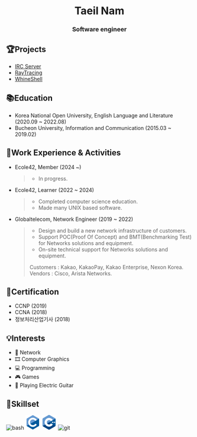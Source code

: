 <h1 align="center">Taeil Nam</h1>
<h3 align="center">Software engineer</h3>

<!--
<p align="center">
  <img src="https://leetcard.jacoblin.cool/Taeil-Nam?ext=heatmap" alt="Leetcode Stats">
</p>
-->

## 🏆Projects
- [IRC Server](https://github.com/Taeil-Nam/IRC-Server)
- [RayTracing](https://github.com/Taeil-Nam/RayTracing)
- [WhineShell](https://github.com/Taeil-Nam/WhineShell)

## 📚Education
- Korea National Open University, English Language and Literature (2020.09 ~ 2022.08)
- Bucheon University, Information and Communication (2015.03 ~ 2019.02)

## 📌Work Experience & Activities
- Ecole42, Member (2024 ~)
  > - In progress.
- Ecole42, Learner (2022 ~ 2024)
  > - Completed computer science education.
  > - Made many UNIX based software.
- Globaltelecom, Network Engineer (2019 ~ 2022)
  > - Design and build a new network infrastructure of customers.
  > - Support POC(Proof Of Concept) and BMT(Benchmarking Test) for Networks solutions and equipment.
  > - On-site technical support for Networks solutions and equipment.
  >  
  > Customers : Kakao, KakaoPay, Kakao Enterprise, Nexon Korea.  
  > Vendors : Cisco, Arista Networks.

## 📝Certification
- CCNP (2019)
- CCNA (2018)
- 정보처리산업기사 (2018)

## 💡Interests
- 📡 Network
- 🎞 Computer Graphics
- 💻 Programming
- 🎮 Games
- 🎸 Playing Electric Guitar

## 💬Skillset
<p align="left">
    <img src="https://upload.vectorlogo.zone/logos/gnu_bash/images/66582b8e-a291-4a1b-b89c-76628277a33b.svg" alt="bash" width="40" height="40"/>
    <img src="https://raw.githubusercontent.com/devicons/devicon/master/icons/c/c-original.svg" alt="c" width="40" height="40"/> 
    <img src="https://raw.githubusercontent.com/devicons/devicon/master/icons/cplusplus/cplusplus-original.svg" alt="cplusplus" width="40" height="40"/> 
    <img src="https://www.vectorlogo.zone/logos/git-scm/git-scm-icon.svg" alt="git" width="40" height="40"/> 
</p>

